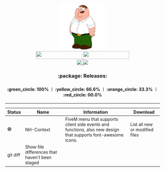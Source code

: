 <div id="header" align="center">
  <img src="/Media/Main.jpg" width="150px"/>
  <div id="badges">
    <a href="https://discord.com/invite/bS6bpgmY5C">
      <img src="https://img.shields.io/discord/975679626435252245?color=%234d5bf1&label=Discord&style=for-the-badge" height="25px" width="150px"/>
    </a>
    <a href="https://github.com/laursenx">
      <img src="https://komarev.com/ghpvc/?username=laursenx&style=for-the-badge&color=blue" height="25px" width="150px"/>
    </a>
  </div>
  <div id="badges">
    <a href="your-youtube-URL">
      <img src="https://img.shields.io/badge/YouTube-red?style=for-the-badge&logo=youtube&logoColor=white" width="100px"/>
    </a>
    <a href="your-twitter-URL">
      <img src="https://img.shields.io/badge/Twitter-blue?style=for-the-badge&logo=twitter&logoColor=white" width="100px"/>
    </a>
  </div>
  <h3>:package: Releases:<h3/>
  <h4>:green_circle: 100% ︱ :yellow_circle: 66.6% ︱ :orange_circle: 33.3% ︱ :red_circle: 00.0%<h4/>
</div>

---
    
<div id="header" align="center">
  <table>
    <thead>
      <tr>
        <th>Status</th>
        <th>Name</th>
        <th>Information</th>
        <th>Download</th>
      </tr>
    </thead>
    <tbody>
      <tr>
        <td><g-emoji class="g-emoji" alias="green_circle" fallback-src="https://github.githubassets.com/images/icons/emoji/unicode/1f7e2.png">🟢</g-emoji></td>
        <td>NH-Context</td>
        <td>FiveM menu that supports client side events and functions, also new design that supports font-awesome icons.</td>
        <td>List all new or modified files</td>
      </tr>
      <tr>
        <td>git diff</td>
        <td>Show file differences that haven't been staged</td>
      </tr>
    </tbody>
  </table>
</div>
